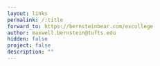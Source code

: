 ```yaml
---
layout: links
permalink: /:title
forward_to: https://bernsteinbear.com/excollege
author: maxwell.bernstein@tufts.edu
hidden: false
project: false
description: ""
---
```

